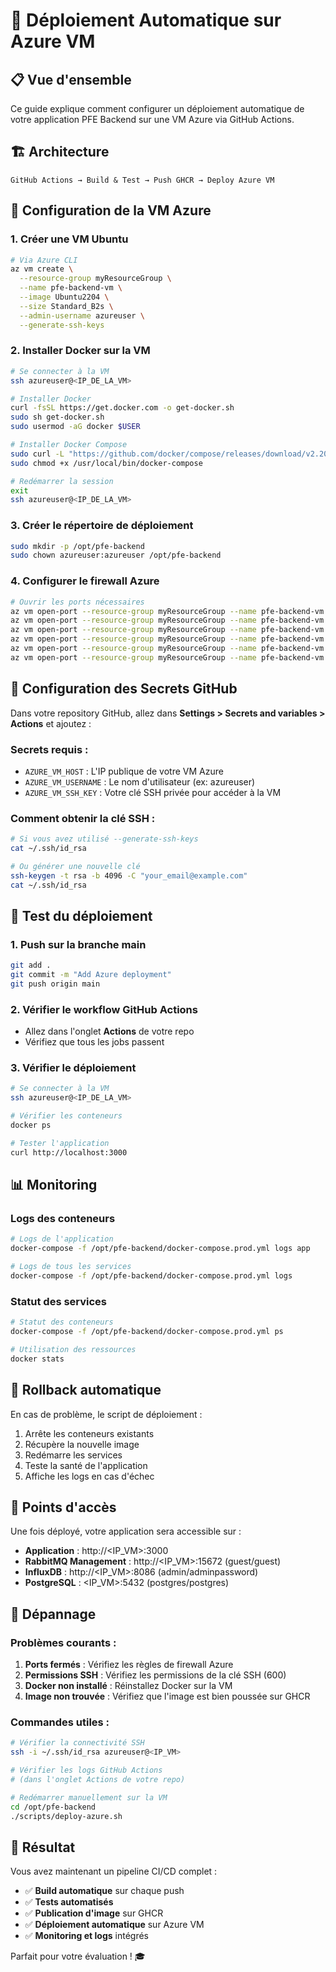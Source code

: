  # 🚀 Déploiement Automatique sur Azure VM

## 📋 Vue d'ensemble

Ce guide explique comment configurer un déploiement automatique de votre application PFE Backend sur une VM Azure via GitHub Actions.

## 🏗️ Architecture

```
GitHub Actions → Build & Test → Push GHCR → Deploy Azure VM
```

## 🔧 Configuration de la VM Azure

### 1. Créer une VM Ubuntu
```bash
# Via Azure CLI
az vm create \
  --resource-group myResourceGroup \
  --name pfe-backend-vm \
  --image Ubuntu2204 \
  --size Standard_B2s \
  --admin-username azureuser \
  --generate-ssh-keys
```

### 2. Installer Docker sur la VM
```bash
# Se connecter à la VM
ssh azureuser@<IP_DE_LA_VM>

# Installer Docker
curl -fsSL https://get.docker.com -o get-docker.sh
sudo sh get-docker.sh
sudo usermod -aG docker $USER

# Installer Docker Compose
sudo curl -L "https://github.com/docker/compose/releases/download/v2.20.0/docker-compose-$(uname -s)-$(uname -m)" -o /usr/local/bin/docker-compose
sudo chmod +x /usr/local/bin/docker-compose

# Redémarrer la session
exit
ssh azureuser@<IP_DE_LA_VM>
```

### 3. Créer le répertoire de déploiement
```bash
sudo mkdir -p /opt/pfe-backend
sudo chown azureuser:azureuser /opt/pfe-backend
```

### 4. Configurer le firewall Azure
```bash
# Ouvrir les ports nécessaires
az vm open-port --resource-group myResourceGroup --name pfe-backend-vm --port 3000
az vm open-port --resource-group myResourceGroup --name pfe-backend-vm --port 22
az vm open-port --resource-group myResourceGroup --name pfe-backend-vm --port 5432
az vm open-port --resource-group myResourceGroup --name pfe-backend-vm --port 5672
az vm open-port --resource-group myResourceGroup --name pfe-backend-vm --port 15672
az vm open-port --resource-group myResourceGroup --name pfe-backend-vm --port 8086
```

## 🔐 Configuration des Secrets GitHub

Dans votre repository GitHub, allez dans **Settings > Secrets and variables > Actions** et ajoutez :

### Secrets requis :
- `AZURE_VM_HOST` : L'IP publique de votre VM Azure
- `AZURE_VM_USERNAME` : Le nom d'utilisateur (ex: azureuser)
- `AZURE_VM_SSH_KEY` : Votre clé SSH privée pour accéder à la VM

### Comment obtenir la clé SSH :
```bash
# Si vous avez utilisé --generate-ssh-keys
cat ~/.ssh/id_rsa

# Ou générer une nouvelle clé
ssh-keygen -t rsa -b 4096 -C "your_email@example.com"
cat ~/.ssh/id_rsa
```

## 🚀 Test du déploiement

### 1. Push sur la branche main
```bash
git add .
git commit -m "Add Azure deployment"
git push origin main
```

### 2. Vérifier le workflow GitHub Actions
- Allez dans l'onglet **Actions** de votre repo
- Vérifiez que tous les jobs passent

### 3. Vérifier le déploiement
```bash
# Se connecter à la VM
ssh azureuser@<IP_DE_LA_VM>

# Vérifier les conteneurs
docker ps

# Tester l'application
curl http://localhost:3000
```

## 📊 Monitoring

### Logs des conteneurs
```bash
# Logs de l'application
docker-compose -f /opt/pfe-backend/docker-compose.prod.yml logs app

# Logs de tous les services
docker-compose -f /opt/pfe-backend/docker-compose.prod.yml logs
```

### Statut des services
```bash
# Statut des conteneurs
docker-compose -f /opt/pfe-backend/docker-compose.prod.yml ps

# Utilisation des ressources
docker stats
```

## 🔄 Rollback automatique

En cas de problème, le script de déploiement :
1. Arrête les conteneurs existants
2. Récupère la nouvelle image
3. Redémarre les services
4. Teste la santé de l'application
5. Affiche les logs en cas d'échec

## 🎯 Points d'accès

Une fois déployé, votre application sera accessible sur :
- **Application** : http://<IP_VM>:3000
- **RabbitMQ Management** : http://<IP_VM>:15672 (guest/guest)
- **InfluxDB** : http://<IP_VM>:8086 (admin/adminpassword)
- **PostgreSQL** : <IP_VM>:5432 (postgres/postgres)

## 🚨 Dépannage

### Problèmes courants :
1. **Ports fermés** : Vérifiez les règles de firewall Azure
2. **Permissions SSH** : Vérifiez les permissions de la clé SSH (600)
3. **Docker non installé** : Réinstallez Docker sur la VM
4. **Image non trouvée** : Vérifiez que l'image est bien poussée sur GHCR

### Commandes utiles :
```bash
# Vérifier la connectivité SSH
ssh -i ~/.ssh/id_rsa azureuser@<IP_VM>

# Vérifier les logs GitHub Actions
# (dans l'onglet Actions de votre repo)

# Redémarrer manuellement sur la VM
cd /opt/pfe-backend
./scripts/deploy-azure.sh
```

## 🎉 Résultat

Vous avez maintenant un pipeline CI/CD complet :
- ✅ **Build automatique** sur chaque push
- ✅ **Tests automatisés** 
- ✅ **Publication d'image** sur GHCR
- ✅ **Déploiement automatique** sur Azure VM
- ✅ **Monitoring et logs** intégrés

Parfait pour votre évaluation ! 🎓